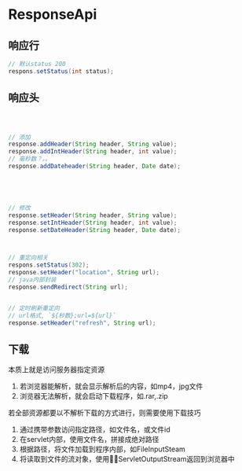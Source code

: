   # ResponseApi


## 响应行
```java
// 默认status 200
respons.setStatus(int status);
```


## 响应头

```java



// 添加
response.addHeader(String header, String value);
response.addIntHeader(String header, int value);
// 毫秒数？。。
response.addDateheader(String header, Date date);





// 修改
response.setHeader(String header, String value);
response.setIntHeader(String header, int value);
response.setDateHeader(String header, Date date);



// 重定向相关
respons.setStatus(302);
response.setHeader("location", String url);
// java内部封装
response.sendRedirect(String url);


// 定时刷新重定向
// url格式, `${秒数};url=${url}`
response.setHeader("refresh", String url);
```



## 下载

本质上就是访问服务器指定资源
1. 若浏览器能解析，就会显示解析后的内容，如mp4，jpg文件
2. 浏览器无法解析，就会启动下载程序，如.rar,.zip


若全部资源都要以不解析下载的方式进行，则需要使用下载技巧

1. 通过携带参数访问指定路径，如文件名，或文件id
2. 在servlet内部，使用文件名，拼接成绝对路径
3. 根据路径，将文件加载到程序内部，如FileInputSteam
4. 将读取到文件的流对象，使用ServletOutputStream返回到浏览器中
